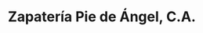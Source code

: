 ---
title: "Zapatería Pie de Ángel, C.A."
url: /ciudad-guayana-puerto-ordaz/zapateria-pie-de-angel-c-a/
shop: Schuhe
---